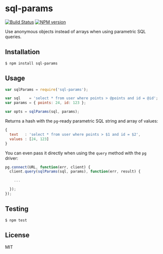 # sql-params

[![Build Status](https://travis-ci.org/bvalosek/sql-params.png?branch=master)](https://travis-ci.org/bvalosek/sql-params)
[![NPM version](https://badge.fury.io/js/sql-params.png)](http://badge.fury.io/js/sql-params)

Use anonymous objects instead of arrays when using parametric SQL queries.

## Installation

```
$ npm install sql-params
```

## Usage

```javascript
var sqlParams = require('sql-params');

var sql    = 'select * from user where points > @points and id = @id';
var params = { points: 24, id: 123 };

var opts = sqlParams(sql, params);
```

Returns a hash with the `pg`-ready parametric SQL string and array of values:

```javascript
{
  text   : 'select * from user where points > $1 and id = $2',
  values : [24, 123]
}
```

You can even pass it directly when using the `query` method with the `pg`
driver:

```javascript
pg.connect(URL, function(err, client) {
  client.query(sqlParams(sql, params), function(err, result) {

    ...

  });
});
```

## Testing

```
$ npm test
```

## License

MIT

